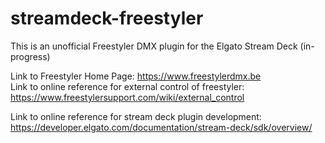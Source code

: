 # streamdeck-freestyler
This is an unofficial Freestyler DMX plugin for the Elgato Stream Deck (in-progress)

Link to Freestyler Home Page: https://www.freestylerdmx.be</br>
Link to online reference for external control of freestyler: https://www.freestylersupport.com/wiki/external_control


Link to online reference for stream deck plugin development: https://developer.elgato.com/documentation/stream-deck/sdk/overview/
